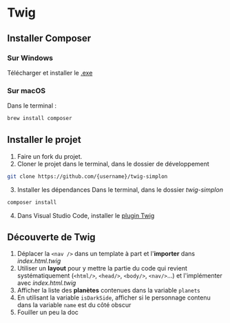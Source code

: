 # Twig

## Installer Composer

### Sur Windows

Télécharger et installer le [.exe](https://getcomposer.org/Composer-Setup.exe)

### Sur macOS

Dans le terminal :

```bash
brew install composer
```

## Installer le projet

1. Faire un fork du projet.
2. Cloner le projet dans le terminal, dans le dossier de développement

```bash
git clone https://github.com/{username}/twig-simplon
```

3. Installer les dépendances
   Dans le terminal, dans le dossier _twig-simplon_

```bash
composer install
```

4. Dans Visual Studio Code, installer le [plugin Twig](https://marketplace.visualstudio.com/items?itemName=bajdzis.vscode-twig-pack)

## Découverte de Twig

1. Déplacer la `<nav />` dans un template à part et l'**importer** dans _index.html.twig_
2. Utiliser un **layout** pour y mettre la partie du code qui revient systématiquement (`<html/>`, `<head/>`, `<body/>`, `<nav/>`…) et l'implémenter avec _index.html.twig_
3. Afficher la liste des **planètes** contenues dans la variable `planets`
4. En utilisant la variable `isDarkSide`, afficher si le personnage contenu dans la variable `name` est du côté obscur
5. Fouiller un peu la doc

